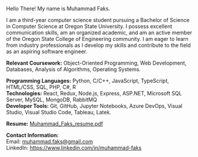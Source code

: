 Hello There! My name is Muhammad Faks.

I am a third-year computer science student pursuing a Bachelor of Science in Computer Science at Oregon State University. I possess excellent communication skills, am an organized academic, and am an active member of the Oregon State College of Engineering community. I am eager to learn from industry professionals as I develop my skills and contribute to the field as an aspiring software engineer.

**Relevant Coursework:** Object-Oriented Programming, Web Development, Databases, Analysis of Algorithms, Operating Systems.

**Programming Languages:** Python, C/C++, JavaScript, TypeScript, HTML/CSS, SQL, PHP, C#, R      
**Technologies:** React, Redux, Node.js, Express, ASP.NET, Microsoft SQL Server, MySQL, MongoDB, RabbitMQ      
**Developer Tools:** Git, GitHub, Jupyter Notebooks, Azure DevOps, Visual Studio, Visual Studio Code, Tableau, Latek.    

**Resume:** [Muhammad_Faks_resume.pdf](https://github.com/mfaks/mfaks/files/13774120/Muhammad_Faks_resume.pdf)

**Contact Information:**    
Email: muhammad.faks@gmail.com     
LinkedIn: https://www.linkedin.com/in/muhammad-faks
